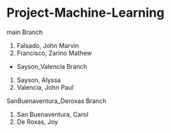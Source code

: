 # Project-Machine-Learning

main Branch
1. Falsado, John Marvin
2. Francisco, Zarino Mathew

* Sayson_Valencia Branch
1. Sayson, Alyssa
2. Valencia, John Paul
  
SanBuenaventura_Deroxas Branch
1. San Buenaventura, Carol
2. De Roxas, Joy
